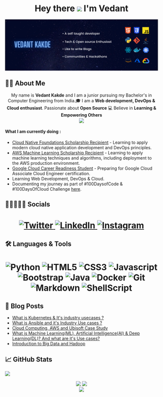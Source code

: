 <h1 align="center"> Hey there <img src="https://media.giphy.com/media/hvRJCLFzcasrR4ia7z/giphy.gif" width="28"> I'm Vedant</h1>

<img align="center" src="assets/github-banner-1.png">

## 👨‍💻 About Me
<p align="center">My name is <b>Vedant Kakde</b> and I am a junior pursuing my Bachelor's in Computer Engineering from India.🎓 I am a <b>Web development, DevOps & Cloud enthusiast</b>. Passionate about <b>Open Source</b> 💻 Believe in <b>Learning & Empowering Others</b>
<br>
<img align="center" src="NUX_Octodex.gif" height="100px">
</p>

#### What I am currently doing :
- [Cloud Native Foundations Scholarship Recipient](https://www.udacity.com/scholarships/suse-cloud-native-foundations-scholarship) - Learning to apply modern cloud native application development and DevOps principles.
- [AWS Machine Learning Scholarship Recipient](https://www.udacity.com/scholarships/aws-machine-learning-scholarship-program) - Learning to apply machine learning techniques and algorithms, including deployment to the AWS production environment.
- [Google Cloud Career Readiness Student](https://cloud.google.com/edu/career-readiness) - Preparing for Google Cloud Associate Cloud Engineer certification.
- Learning Web Development, DevOps & Cloud.
- Documenting my journey as part of #100DaysofCode & #100DaysOfCloud Challenge [here](https://www.instagram.com/vedantkakde.tech/).

## 👩🏼‍🤝‍🧑🏻 Socials

<h1 align = "center">
  
  <a href="https://twitter.com/vedantstwt" target="_blank"><img alt="Twitter" title="Twitter" src="https://img.shields.io/badge/-Twitter-1DA1F2?style=for-the-badge&logo=twitter&logoColor=white"/>
</a> <a href="https://www.linkedin.com/in/vedant-kakde/" target="_blank"><img alt="LinkedIn" title="LinkedIn" src="https://img.shields.io/badge/LinkedIn-%230077B5.svg?&style=for-the-badge&logo=linkedin&logoColor=white"/>
</a> <a href="https://www.instagram.com/vedantkakde.tech/" target="_blank"><img alt="Instagram" title="Instagram" src="https://img.shields.io/badge/Instagram-E4405F?style=for-the-badge&logo=instagram&logoColor=white" />
</a>
</h1>

## 🛠 Languages & Tools 

<h1 align = "center">

![Python](https://img.shields.io/badge/Python-3776AB?style=for-the-badge&logo=python&logoColor=white)
![HTML5](https://img.shields.io/badge/HTML5-E34F26?style=for-the-badge&logo=html5&logoColor=white)
![CSS3](https://img.shields.io/badge/CSS3-1572B6?style=for-the-badge&logo=css3&logoColor=white)
![Javascript](https://img.shields.io/badge/JavaScript-323330?style=for-the-badge&logo=javascript&logoColor=F7DF1E)
![Bootstrap](https://img.shields.io/badge/-bootstrap-5448C8?style=for-the-badge&logo=bootstrap&logoColor=white)
![Java](https://img.shields.io/badge/-java-red?style=for-the-badge&logo=java&logoColor=black)
![Docker](https://img.shields.io/badge/-docker-0db7ed?style=for-the-badge&logo=docker&logoColor=white)
![Git](https://img.shields.io/badge/-git-F1502F?style=for-the-badge&logo=git&logoColor=white)
![Markdown](https://img.shields.io/badge/-markdown-747578?style=for-the-badge&logo=markdown&logoColor=white)
![ShellScript](https://img.shields.io/badge/Shell_Script-121011?style=for-the-badge&logo=gnu-bash&logoColor=white)

</h1>

## 📕 Blog Posts
- [What is Kubernetes & It's industry usecases ?](https://www.linkedin.com/pulse/what-kubernetes-its-industry-use-cases-vedant-kakde/)
- [What is Ansible and it's Industry Use cases ?](https://www.linkedin.com/pulse/ansible-its-industry-use-cases-vedant-kakde/)
- [Cloud Computing, AWS and Ubisoft Case Study](https://www.linkedin.com/pulse/cloud-computing-aws-ubisoft-case-study-vedant-kakde/)
- [What is Machine Learning(ML), Artificial Intelligence(AI) & Deep Learning(DL)? And what are it's Use cases?](https://www.linkedin.com/pulse/what-machine-learningml-artificial-intelligenceai-deep-vedant-kakde/)
- [Introduction to Big Data and Hadoop](https://www.linkedin.com/pulse/big-data-vedant-kakde/)

## 📈 GitHub Stats

![](https://activity-graph.herokuapp.com/graph?username=vedant-kakde&theme=react-dark&hide_border=true)

<p align="center">
<img height="180em" src="https://github-readme-stats.vercel.app/api?username=vedant-kakde&amp;show_icons=true&amp;theme=algolia&amp;include_all_commits=true&amp;count_private=true" style="max-width:100%;">
<img style="margin-left=20px;" height="180em" src="https://github-readme-stats.vercel.app/api/top-langs/?username=vedant-kakde&amp;theme=algolia" style="max-width:100%;">
<br>
<img height="180em" style="max-width:100%;" src="https://github-readme-streak-stats.herokuapp.com?user=vedant-kakde&theme=algolia">
 </p>
